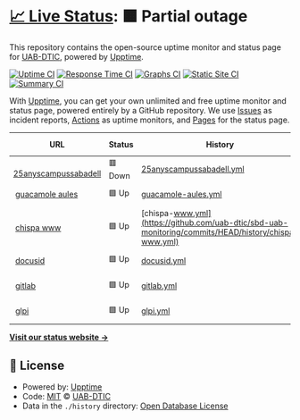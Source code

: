 # [📈 Live Status](https://uab-dtic.github.io/sbd-uab-monitoring): <!--live status--> **🟧 Partial outage**

This repository contains the open-source uptime monitor and status page for [UAB-DTIC](https://uab-dtic.github.io/sbd-uab-monitoring), powered by [Upptime](https://github.com/upptime/upptime).

[![Uptime CI](https://github.com/uab-dtic/sbd-uab-monitoring/workflows/Uptime%20CI/badge.svg)](https://github.com/uab-dtic/sbd-uab-monitoring/actions?query=workflow%3A%22Uptime+CI%22)
[![Response Time CI](https://github.com/uab-dtic/sbd-uab-monitoring/workflows/Response%20Time%20CI/badge.svg)](https://github.com/uab-dtic/sbd-uab-monitoring/actions?query=workflow%3A%22Response+Time+CI%22)
[![Graphs CI](https://github.com/uab-dtic/sbd-uab-monitoring/workflows/Graphs%20CI/badge.svg)](https://github.com/uab-dtic/sbd-uab-monitoring/actions?query=workflow%3A%22Graphs+CI%22)
[![Static Site CI](https://github.com/uab-dtic/sbd-uab-monitoring/workflows/Static%20Site%20CI/badge.svg)](https://github.com/uab-dtic/sbd-uab-monitoring/actions?query=workflow%3A%22Static+Site+CI%22)
[![Summary CI](https://github.com/uab-dtic/sbd-uab-monitoring/workflows/Summary%20CI/badge.svg)](https://github.com/uab-dtic/sbd-uab-monitoring/actions?query=workflow%3A%22Summary+CI%22)

With [Upptime](https://upptime.js.org), you can get your own unlimited and free uptime monitor and status page, powered entirely by a GitHub repository. We use [Issues](https://github.com/uab-dtic/sbd-uab-monitoring/issues) as incident reports, [Actions](https://github.com/uab-dtic/sbd-uab-monitoring/actions) as uptime monitors, and [Pages](https://uab-dtic.github.io/sbd-uab-monitoring) for the status page.

<!--start: status pages-->
<!-- This summary is generated by Upptime (https://github.com/upptime/upptime) -->
<!-- Do not edit this manually, your changes will be overwritten -->
<!-- prettier-ignore -->
| URL | Status | History | Response Time | Uptime |
| --- | ------ | ------- | ------------- | ------ |
| <img alt="" src="https://icons.duckduckgo.com/ip3/25anyscampussabadell.uab.cat.ico" height="13"> [25anyscampussabadell](https://25anyscampussabadell.uab.cat) | 🟥 Down | [25anyscampussabadell.yml](https://github.com/uab-dtic/sbd-uab-monitoring/commits/HEAD/history/25anyscampussabadell.yml) | <details><summary><img alt="Response time graph" src="./graphs/25anyscampussabadell/response-time-week.png" height="20"> 2621ms</summary><br><a href="https://uab-dtic.github.io/sbd-uab-monitoring/history/25anyscampussabadell"><img alt="Response time 4694" src="https://img.shields.io/endpoint?url=https%3A%2F%2Fraw.githubusercontent.com%2Fuab-dtic%2Fsbd-uab-monitoring%2FHEAD%2Fapi%2F25anyscampussabadell%2Fresponse-time.json"></a><br><a href="https://uab-dtic.github.io/sbd-uab-monitoring/history/25anyscampussabadell"><img alt="24-hour response time 1640" src="https://img.shields.io/endpoint?url=https%3A%2F%2Fraw.githubusercontent.com%2Fuab-dtic%2Fsbd-uab-monitoring%2FHEAD%2Fapi%2F25anyscampussabadell%2Fresponse-time-day.json"></a><br><a href="https://uab-dtic.github.io/sbd-uab-monitoring/history/25anyscampussabadell"><img alt="7-day response time 2621" src="https://img.shields.io/endpoint?url=https%3A%2F%2Fraw.githubusercontent.com%2Fuab-dtic%2Fsbd-uab-monitoring%2FHEAD%2Fapi%2F25anyscampussabadell%2Fresponse-time-week.json"></a><br><a href="https://uab-dtic.github.io/sbd-uab-monitoring/history/25anyscampussabadell"><img alt="30-day response time 3722" src="https://img.shields.io/endpoint?url=https%3A%2F%2Fraw.githubusercontent.com%2Fuab-dtic%2Fsbd-uab-monitoring%2FHEAD%2Fapi%2F25anyscampussabadell%2Fresponse-time-month.json"></a><br><a href="https://uab-dtic.github.io/sbd-uab-monitoring/history/25anyscampussabadell"><img alt="1-year response time 4694" src="https://img.shields.io/endpoint?url=https%3A%2F%2Fraw.githubusercontent.com%2Fuab-dtic%2Fsbd-uab-monitoring%2FHEAD%2Fapi%2F25anyscampussabadell%2Fresponse-time-year.json"></a></details> | <details><summary><a href="https://uab-dtic.github.io/sbd-uab-monitoring/history/25anyscampussabadell">64.63%</a></summary><a href="https://uab-dtic.github.io/sbd-uab-monitoring/history/25anyscampussabadell"><img alt="All-time uptime 97.49%" src="https://img.shields.io/endpoint?url=https%3A%2F%2Fraw.githubusercontent.com%2Fuab-dtic%2Fsbd-uab-monitoring%2FHEAD%2Fapi%2F25anyscampussabadell%2Fuptime.json"></a><br><a href="https://uab-dtic.github.io/sbd-uab-monitoring/history/25anyscampussabadell"><img alt="24-hour uptime 0.00%" src="https://img.shields.io/endpoint?url=https%3A%2F%2Fraw.githubusercontent.com%2Fuab-dtic%2Fsbd-uab-monitoring%2FHEAD%2Fapi%2F25anyscampussabadell%2Fuptime-day.json"></a><br><a href="https://uab-dtic.github.io/sbd-uab-monitoring/history/25anyscampussabadell"><img alt="7-day uptime 64.63%" src="https://img.shields.io/endpoint?url=https%3A%2F%2Fraw.githubusercontent.com%2Fuab-dtic%2Fsbd-uab-monitoring%2FHEAD%2Fapi%2F25anyscampussabadell%2Fuptime-week.json"></a><br><a href="https://uab-dtic.github.io/sbd-uab-monitoring/history/25anyscampussabadell"><img alt="30-day uptime 91.81%" src="https://img.shields.io/endpoint?url=https%3A%2F%2Fraw.githubusercontent.com%2Fuab-dtic%2Fsbd-uab-monitoring%2FHEAD%2Fapi%2F25anyscampussabadell%2Fuptime-month.json"></a><br><a href="https://uab-dtic.github.io/sbd-uab-monitoring/history/25anyscampussabadell"><img alt="1-year uptime 97.49%" src="https://img.shields.io/endpoint?url=https%3A%2F%2Fraw.githubusercontent.com%2Fuab-dtic%2Fsbd-uab-monitoring%2FHEAD%2Fapi%2F25anyscampussabadell%2Fuptime-year.json"></a></details>
| <img alt="" src="https://icons.duckduckgo.com/ip3/aules.sbd.uab.cat.ico" height="13"> [guacamole aules](https://aules.sbd.uab.cat) | 🟩 Up | [guacamole-aules.yml](https://github.com/uab-dtic/sbd-uab-monitoring/commits/HEAD/history/guacamole-aules.yml) | <details><summary><img alt="Response time graph" src="./graphs/guacamole-aules/response-time-week.png" height="20"> 3777ms</summary><br><a href="https://uab-dtic.github.io/sbd-uab-monitoring/history/guacamole-aules"><img alt="Response time 2477" src="https://img.shields.io/endpoint?url=https%3A%2F%2Fraw.githubusercontent.com%2Fuab-dtic%2Fsbd-uab-monitoring%2FHEAD%2Fapi%2Fguacamole-aules%2Fresponse-time.json"></a><br><a href="https://uab-dtic.github.io/sbd-uab-monitoring/history/guacamole-aules"><img alt="24-hour response time 6227" src="https://img.shields.io/endpoint?url=https%3A%2F%2Fraw.githubusercontent.com%2Fuab-dtic%2Fsbd-uab-monitoring%2FHEAD%2Fapi%2Fguacamole-aules%2Fresponse-time-day.json"></a><br><a href="https://uab-dtic.github.io/sbd-uab-monitoring/history/guacamole-aules"><img alt="7-day response time 3777" src="https://img.shields.io/endpoint?url=https%3A%2F%2Fraw.githubusercontent.com%2Fuab-dtic%2Fsbd-uab-monitoring%2FHEAD%2Fapi%2Fguacamole-aules%2Fresponse-time-week.json"></a><br><a href="https://uab-dtic.github.io/sbd-uab-monitoring/history/guacamole-aules"><img alt="30-day response time 3227" src="https://img.shields.io/endpoint?url=https%3A%2F%2Fraw.githubusercontent.com%2Fuab-dtic%2Fsbd-uab-monitoring%2FHEAD%2Fapi%2Fguacamole-aules%2Fresponse-time-month.json"></a><br><a href="https://uab-dtic.github.io/sbd-uab-monitoring/history/guacamole-aules"><img alt="1-year response time 2477" src="https://img.shields.io/endpoint?url=https%3A%2F%2Fraw.githubusercontent.com%2Fuab-dtic%2Fsbd-uab-monitoring%2FHEAD%2Fapi%2Fguacamole-aules%2Fresponse-time-year.json"></a></details> | <details><summary><a href="https://uab-dtic.github.io/sbd-uab-monitoring/history/guacamole-aules">99.88%</a></summary><a href="https://uab-dtic.github.io/sbd-uab-monitoring/history/guacamole-aules"><img alt="All-time uptime 98.43%" src="https://img.shields.io/endpoint?url=https%3A%2F%2Fraw.githubusercontent.com%2Fuab-dtic%2Fsbd-uab-monitoring%2FHEAD%2Fapi%2Fguacamole-aules%2Fuptime.json"></a><br><a href="https://uab-dtic.github.io/sbd-uab-monitoring/history/guacamole-aules"><img alt="24-hour uptime 100.00%" src="https://img.shields.io/endpoint?url=https%3A%2F%2Fraw.githubusercontent.com%2Fuab-dtic%2Fsbd-uab-monitoring%2FHEAD%2Fapi%2Fguacamole-aules%2Fuptime-day.json"></a><br><a href="https://uab-dtic.github.io/sbd-uab-monitoring/history/guacamole-aules"><img alt="7-day uptime 99.88%" src="https://img.shields.io/endpoint?url=https%3A%2F%2Fraw.githubusercontent.com%2Fuab-dtic%2Fsbd-uab-monitoring%2FHEAD%2Fapi%2Fguacamole-aules%2Fuptime-week.json"></a><br><a href="https://uab-dtic.github.io/sbd-uab-monitoring/history/guacamole-aules"><img alt="30-day uptime 99.93%" src="https://img.shields.io/endpoint?url=https%3A%2F%2Fraw.githubusercontent.com%2Fuab-dtic%2Fsbd-uab-monitoring%2FHEAD%2Fapi%2Fguacamole-aules%2Fuptime-month.json"></a><br><a href="https://uab-dtic.github.io/sbd-uab-monitoring/history/guacamole-aules"><img alt="1-year uptime 98.43%" src="https://img.shields.io/endpoint?url=https%3A%2F%2Fraw.githubusercontent.com%2Fuab-dtic%2Fsbd-uab-monitoring%2FHEAD%2Fapi%2Fguacamole-aules%2Fuptime-year.json"></a></details>
| <img alt="" src="https://icons.duckduckgo.com/ip3/www.sbd.uab.cat.ico" height="13"> [chispa www](https://www.sbd.uab.cat) | 🟩 Up | [chispa-www.yml](https://github.com/uab-dtic/sbd-uab-monitoring/commits/HEAD/history/chispa-www.yml) | <details><summary><img alt="Response time graph" src="./graphs/chispa-www/response-time-week.png" height="20"> 2243ms</summary><br><a href="https://uab-dtic.github.io/sbd-uab-monitoring/history/chispa-www"><img alt="Response time 2012" src="https://img.shields.io/endpoint?url=https%3A%2F%2Fraw.githubusercontent.com%2Fuab-dtic%2Fsbd-uab-monitoring%2FHEAD%2Fapi%2Fchispa-www%2Fresponse-time.json"></a><br><a href="https://uab-dtic.github.io/sbd-uab-monitoring/history/chispa-www"><img alt="24-hour response time 667" src="https://img.shields.io/endpoint?url=https%3A%2F%2Fraw.githubusercontent.com%2Fuab-dtic%2Fsbd-uab-monitoring%2FHEAD%2Fapi%2Fchispa-www%2Fresponse-time-day.json"></a><br><a href="https://uab-dtic.github.io/sbd-uab-monitoring/history/chispa-www"><img alt="7-day response time 2243" src="https://img.shields.io/endpoint?url=https%3A%2F%2Fraw.githubusercontent.com%2Fuab-dtic%2Fsbd-uab-monitoring%2FHEAD%2Fapi%2Fchispa-www%2Fresponse-time-week.json"></a><br><a href="https://uab-dtic.github.io/sbd-uab-monitoring/history/chispa-www"><img alt="30-day response time 2601" src="https://img.shields.io/endpoint?url=https%3A%2F%2Fraw.githubusercontent.com%2Fuab-dtic%2Fsbd-uab-monitoring%2FHEAD%2Fapi%2Fchispa-www%2Fresponse-time-month.json"></a><br><a href="https://uab-dtic.github.io/sbd-uab-monitoring/history/chispa-www"><img alt="1-year response time 2012" src="https://img.shields.io/endpoint?url=https%3A%2F%2Fraw.githubusercontent.com%2Fuab-dtic%2Fsbd-uab-monitoring%2FHEAD%2Fapi%2Fchispa-www%2Fresponse-time-year.json"></a></details> | <details><summary><a href="https://uab-dtic.github.io/sbd-uab-monitoring/history/chispa-www">100.00%</a></summary><a href="https://uab-dtic.github.io/sbd-uab-monitoring/history/chispa-www"><img alt="All-time uptime 98.67%" src="https://img.shields.io/endpoint?url=https%3A%2F%2Fraw.githubusercontent.com%2Fuab-dtic%2Fsbd-uab-monitoring%2FHEAD%2Fapi%2Fchispa-www%2Fuptime.json"></a><br><a href="https://uab-dtic.github.io/sbd-uab-monitoring/history/chispa-www"><img alt="24-hour uptime 100.00%" src="https://img.shields.io/endpoint?url=https%3A%2F%2Fraw.githubusercontent.com%2Fuab-dtic%2Fsbd-uab-monitoring%2FHEAD%2Fapi%2Fchispa-www%2Fuptime-day.json"></a><br><a href="https://uab-dtic.github.io/sbd-uab-monitoring/history/chispa-www"><img alt="7-day uptime 100.00%" src="https://img.shields.io/endpoint?url=https%3A%2F%2Fraw.githubusercontent.com%2Fuab-dtic%2Fsbd-uab-monitoring%2FHEAD%2Fapi%2Fchispa-www%2Fuptime-week.json"></a><br><a href="https://uab-dtic.github.io/sbd-uab-monitoring/history/chispa-www"><img alt="30-day uptime 99.96%" src="https://img.shields.io/endpoint?url=https%3A%2F%2Fraw.githubusercontent.com%2Fuab-dtic%2Fsbd-uab-monitoring%2FHEAD%2Fapi%2Fchispa-www%2Fuptime-month.json"></a><br><a href="https://uab-dtic.github.io/sbd-uab-monitoring/history/chispa-www"><img alt="1-year uptime 98.67%" src="https://img.shields.io/endpoint?url=https%3A%2F%2Fraw.githubusercontent.com%2Fuab-dtic%2Fsbd-uab-monitoring%2FHEAD%2Fapi%2Fchispa-www%2Fuptime-year.json"></a></details>
| <img alt="" src="https://icons.duckduckgo.com/ip3/docusid.sbd.uab.cat.ico" height="13"> [docusid](https://docusid.sbd.uab.cat) | 🟩 Up | [docusid.yml](https://github.com/uab-dtic/sbd-uab-monitoring/commits/HEAD/history/docusid.yml) | <details><summary><img alt="Response time graph" src="./graphs/docusid/response-time-week.png" height="20"> 4779ms</summary><br><a href="https://uab-dtic.github.io/sbd-uab-monitoring/history/docusid"><img alt="Response time 2628" src="https://img.shields.io/endpoint?url=https%3A%2F%2Fraw.githubusercontent.com%2Fuab-dtic%2Fsbd-uab-monitoring%2FHEAD%2Fapi%2Fdocusid%2Fresponse-time.json"></a><br><a href="https://uab-dtic.github.io/sbd-uab-monitoring/history/docusid"><img alt="24-hour response time 6113" src="https://img.shields.io/endpoint?url=https%3A%2F%2Fraw.githubusercontent.com%2Fuab-dtic%2Fsbd-uab-monitoring%2FHEAD%2Fapi%2Fdocusid%2Fresponse-time-day.json"></a><br><a href="https://uab-dtic.github.io/sbd-uab-monitoring/history/docusid"><img alt="7-day response time 4779" src="https://img.shields.io/endpoint?url=https%3A%2F%2Fraw.githubusercontent.com%2Fuab-dtic%2Fsbd-uab-monitoring%2FHEAD%2Fapi%2Fdocusid%2Fresponse-time-week.json"></a><br><a href="https://uab-dtic.github.io/sbd-uab-monitoring/history/docusid"><img alt="30-day response time 4168" src="https://img.shields.io/endpoint?url=https%3A%2F%2Fraw.githubusercontent.com%2Fuab-dtic%2Fsbd-uab-monitoring%2FHEAD%2Fapi%2Fdocusid%2Fresponse-time-month.json"></a><br><a href="https://uab-dtic.github.io/sbd-uab-monitoring/history/docusid"><img alt="1-year response time 2628" src="https://img.shields.io/endpoint?url=https%3A%2F%2Fraw.githubusercontent.com%2Fuab-dtic%2Fsbd-uab-monitoring%2FHEAD%2Fapi%2Fdocusid%2Fresponse-time-year.json"></a></details> | <details><summary><a href="https://uab-dtic.github.io/sbd-uab-monitoring/history/docusid">100.00%</a></summary><a href="https://uab-dtic.github.io/sbd-uab-monitoring/history/docusid"><img alt="All-time uptime 80.90%" src="https://img.shields.io/endpoint?url=https%3A%2F%2Fraw.githubusercontent.com%2Fuab-dtic%2Fsbd-uab-monitoring%2FHEAD%2Fapi%2Fdocusid%2Fuptime.json"></a><br><a href="https://uab-dtic.github.io/sbd-uab-monitoring/history/docusid"><img alt="24-hour uptime 100.00%" src="https://img.shields.io/endpoint?url=https%3A%2F%2Fraw.githubusercontent.com%2Fuab-dtic%2Fsbd-uab-monitoring%2FHEAD%2Fapi%2Fdocusid%2Fuptime-day.json"></a><br><a href="https://uab-dtic.github.io/sbd-uab-monitoring/history/docusid"><img alt="7-day uptime 100.00%" src="https://img.shields.io/endpoint?url=https%3A%2F%2Fraw.githubusercontent.com%2Fuab-dtic%2Fsbd-uab-monitoring%2FHEAD%2Fapi%2Fdocusid%2Fuptime-week.json"></a><br><a href="https://uab-dtic.github.io/sbd-uab-monitoring/history/docusid"><img alt="30-day uptime 78.51%" src="https://img.shields.io/endpoint?url=https%3A%2F%2Fraw.githubusercontent.com%2Fuab-dtic%2Fsbd-uab-monitoring%2FHEAD%2Fapi%2Fdocusid%2Fuptime-month.json"></a><br><a href="https://uab-dtic.github.io/sbd-uab-monitoring/history/docusid"><img alt="1-year uptime 80.90%" src="https://img.shields.io/endpoint?url=https%3A%2F%2Fraw.githubusercontent.com%2Fuab-dtic%2Fsbd-uab-monitoring%2FHEAD%2Fapi%2Fdocusid%2Fuptime-year.json"></a></details>
| <img alt="" src="https://icons.duckduckgo.com/ip3/gitlab.sbd.uab.cat.ico" height="13"> [gitlab](https://gitlab.sbd.uab.cat) | 🟩 Up | [gitlab.yml](https://github.com/uab-dtic/sbd-uab-monitoring/commits/HEAD/history/gitlab.yml) | <details><summary><img alt="Response time graph" src="./graphs/gitlab/response-time-week.png" height="20"> 2445ms</summary><br><a href="https://uab-dtic.github.io/sbd-uab-monitoring/history/gitlab"><img alt="Response time 2155" src="https://img.shields.io/endpoint?url=https%3A%2F%2Fraw.githubusercontent.com%2Fuab-dtic%2Fsbd-uab-monitoring%2FHEAD%2Fapi%2Fgitlab%2Fresponse-time.json"></a><br><a href="https://uab-dtic.github.io/sbd-uab-monitoring/history/gitlab"><img alt="24-hour response time 1336" src="https://img.shields.io/endpoint?url=https%3A%2F%2Fraw.githubusercontent.com%2Fuab-dtic%2Fsbd-uab-monitoring%2FHEAD%2Fapi%2Fgitlab%2Fresponse-time-day.json"></a><br><a href="https://uab-dtic.github.io/sbd-uab-monitoring/history/gitlab"><img alt="7-day response time 2445" src="https://img.shields.io/endpoint?url=https%3A%2F%2Fraw.githubusercontent.com%2Fuab-dtic%2Fsbd-uab-monitoring%2FHEAD%2Fapi%2Fgitlab%2Fresponse-time-week.json"></a><br><a href="https://uab-dtic.github.io/sbd-uab-monitoring/history/gitlab"><img alt="30-day response time 1800" src="https://img.shields.io/endpoint?url=https%3A%2F%2Fraw.githubusercontent.com%2Fuab-dtic%2Fsbd-uab-monitoring%2FHEAD%2Fapi%2Fgitlab%2Fresponse-time-month.json"></a><br><a href="https://uab-dtic.github.io/sbd-uab-monitoring/history/gitlab"><img alt="1-year response time 2155" src="https://img.shields.io/endpoint?url=https%3A%2F%2Fraw.githubusercontent.com%2Fuab-dtic%2Fsbd-uab-monitoring%2FHEAD%2Fapi%2Fgitlab%2Fresponse-time-year.json"></a></details> | <details><summary><a href="https://uab-dtic.github.io/sbd-uab-monitoring/history/gitlab">100.00%</a></summary><a href="https://uab-dtic.github.io/sbd-uab-monitoring/history/gitlab"><img alt="All-time uptime 77.40%" src="https://img.shields.io/endpoint?url=https%3A%2F%2Fraw.githubusercontent.com%2Fuab-dtic%2Fsbd-uab-monitoring%2FHEAD%2Fapi%2Fgitlab%2Fuptime.json"></a><br><a href="https://uab-dtic.github.io/sbd-uab-monitoring/history/gitlab"><img alt="24-hour uptime 100.00%" src="https://img.shields.io/endpoint?url=https%3A%2F%2Fraw.githubusercontent.com%2Fuab-dtic%2Fsbd-uab-monitoring%2FHEAD%2Fapi%2Fgitlab%2Fuptime-day.json"></a><br><a href="https://uab-dtic.github.io/sbd-uab-monitoring/history/gitlab"><img alt="7-day uptime 100.00%" src="https://img.shields.io/endpoint?url=https%3A%2F%2Fraw.githubusercontent.com%2Fuab-dtic%2Fsbd-uab-monitoring%2FHEAD%2Fapi%2Fgitlab%2Fuptime-week.json"></a><br><a href="https://uab-dtic.github.io/sbd-uab-monitoring/history/gitlab"><img alt="30-day uptime 99.94%" src="https://img.shields.io/endpoint?url=https%3A%2F%2Fraw.githubusercontent.com%2Fuab-dtic%2Fsbd-uab-monitoring%2FHEAD%2Fapi%2Fgitlab%2Fuptime-month.json"></a><br><a href="https://uab-dtic.github.io/sbd-uab-monitoring/history/gitlab"><img alt="1-year uptime 77.40%" src="https://img.shields.io/endpoint?url=https%3A%2F%2Fraw.githubusercontent.com%2Fuab-dtic%2Fsbd-uab-monitoring%2FHEAD%2Fapi%2Fgitlab%2Fuptime-year.json"></a></details>
| <img alt="" src="https://icons.duckduckgo.com/ip3/glpi.sbd.uab.cat.ico" height="13"> [glpi](https://glpi.sbd.uab.cat/index.php?noAUTO=1) | 🟩 Up | [glpi.yml](https://github.com/uab-dtic/sbd-uab-monitoring/commits/HEAD/history/glpi.yml) | <details><summary><img alt="Response time graph" src="./graphs/glpi/response-time-week.png" height="20"> 3295ms</summary><br><a href="https://uab-dtic.github.io/sbd-uab-monitoring/history/glpi"><img alt="Response time 2040" src="https://img.shields.io/endpoint?url=https%3A%2F%2Fraw.githubusercontent.com%2Fuab-dtic%2Fsbd-uab-monitoring%2FHEAD%2Fapi%2Fglpi%2Fresponse-time.json"></a><br><a href="https://uab-dtic.github.io/sbd-uab-monitoring/history/glpi"><img alt="24-hour response time 952" src="https://img.shields.io/endpoint?url=https%3A%2F%2Fraw.githubusercontent.com%2Fuab-dtic%2Fsbd-uab-monitoring%2FHEAD%2Fapi%2Fglpi%2Fresponse-time-day.json"></a><br><a href="https://uab-dtic.github.io/sbd-uab-monitoring/history/glpi"><img alt="7-day response time 3295" src="https://img.shields.io/endpoint?url=https%3A%2F%2Fraw.githubusercontent.com%2Fuab-dtic%2Fsbd-uab-monitoring%2FHEAD%2Fapi%2Fglpi%2Fresponse-time-week.json"></a><br><a href="https://uab-dtic.github.io/sbd-uab-monitoring/history/glpi"><img alt="30-day response time 2284" src="https://img.shields.io/endpoint?url=https%3A%2F%2Fraw.githubusercontent.com%2Fuab-dtic%2Fsbd-uab-monitoring%2FHEAD%2Fapi%2Fglpi%2Fresponse-time-month.json"></a><br><a href="https://uab-dtic.github.io/sbd-uab-monitoring/history/glpi"><img alt="1-year response time 2040" src="https://img.shields.io/endpoint?url=https%3A%2F%2Fraw.githubusercontent.com%2Fuab-dtic%2Fsbd-uab-monitoring%2FHEAD%2Fapi%2Fglpi%2Fresponse-time-year.json"></a></details> | <details><summary><a href="https://uab-dtic.github.io/sbd-uab-monitoring/history/glpi">100.00%</a></summary><a href="https://uab-dtic.github.io/sbd-uab-monitoring/history/glpi"><img alt="All-time uptime 98.08%" src="https://img.shields.io/endpoint?url=https%3A%2F%2Fraw.githubusercontent.com%2Fuab-dtic%2Fsbd-uab-monitoring%2FHEAD%2Fapi%2Fglpi%2Fuptime.json"></a><br><a href="https://uab-dtic.github.io/sbd-uab-monitoring/history/glpi"><img alt="24-hour uptime 100.00%" src="https://img.shields.io/endpoint?url=https%3A%2F%2Fraw.githubusercontent.com%2Fuab-dtic%2Fsbd-uab-monitoring%2FHEAD%2Fapi%2Fglpi%2Fuptime-day.json"></a><br><a href="https://uab-dtic.github.io/sbd-uab-monitoring/history/glpi"><img alt="7-day uptime 100.00%" src="https://img.shields.io/endpoint?url=https%3A%2F%2Fraw.githubusercontent.com%2Fuab-dtic%2Fsbd-uab-monitoring%2FHEAD%2Fapi%2Fglpi%2Fuptime-week.json"></a><br><a href="https://uab-dtic.github.io/sbd-uab-monitoring/history/glpi"><img alt="30-day uptime 99.97%" src="https://img.shields.io/endpoint?url=https%3A%2F%2Fraw.githubusercontent.com%2Fuab-dtic%2Fsbd-uab-monitoring%2FHEAD%2Fapi%2Fglpi%2Fuptime-month.json"></a><br><a href="https://uab-dtic.github.io/sbd-uab-monitoring/history/glpi"><img alt="1-year uptime 98.08%" src="https://img.shields.io/endpoint?url=https%3A%2F%2Fraw.githubusercontent.com%2Fuab-dtic%2Fsbd-uab-monitoring%2FHEAD%2Fapi%2Fglpi%2Fuptime-year.json"></a></details>

<!--end: status pages-->

[**Visit our status website →**](https://uab-dtic.github.io/sbd-uab-monitoring)

## 📄 License

- Powered by: [Upptime](https://github.com/upptime/upptime)
- Code: [MIT](./LICENSE) © [UAB-DTIC](https://uab-dtic.github.io/sbd-uab-monitoring)
- Data in the `./history` directory: [Open Database License](https://opendatacommons.org/licenses/odbl/1-0/)
